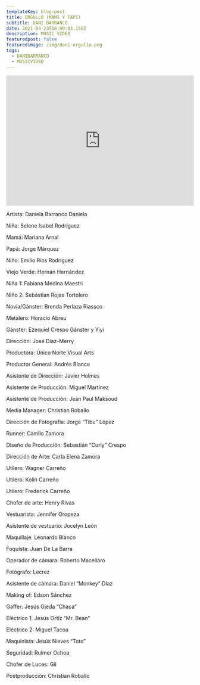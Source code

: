 ```yaml
---
templateKey: blog-post
title: ORGULLO (MAMI Y PAPI)
subtitle: DANI BARRANCO
date: 2021-04-23T16:00:03.155Z
description: MUSIC VIDEO
featuredpost: false
featuredimage: /img/dani-orgullo.png
tags:
  - DANIBARRANCO
  - MUSICVIDEO
---
```

<iframe width="100%" height="350px" src="https://www.youtube.com/embed/fUFYUN93Gt8" title="YouTube video player" frameborder="0" allow="accelerometer; autoplay; clipboard-write; encrypted-media; gyroscope; picture-in-picture" allowfullscreen></iframe>

<!--StartFragment-->

Artista: Daniela Barranco Daniela 

Niña: Selene Isabel Rodríguez 

Mamá: Mariana Arnal 

Papá: Jorge Márquez 

Niño: Emilio Ríos Rodríguez 

Viejo Verde: Hernán Hernández 

Niña 1: Fabiana Medina Maestri 

Niño 2: Sebástian Rojas Tortolero 

Novia/Gánster: Brenda Perlaza Riassco 

Metalero: Horacio Abreu 

Gánster: Ezequiel Crespo Gánster y Yiyi 

Dirección: José Díaz-Merry 

Productora: Único Norte Visual Arts 

Productor General: Andrés Blanco 

Asistente de Dirección: Javier Holmes

 Asistente de Producción: Miguel Martínez 

Asistente de Producción: Jean Paul Maksoud 

Media Manager: Christian Roballo 

Dirección de Fotografía: Jorge “Tibu” López 

Runner: Camilo Zamora 

Diseño de Producción: Sebastián “Curly” Crespo 

Dirección de Arte: Carla Elena Zamora 

Utilero: Wagner Carreño 

Utilero: Kolin Carreño 

Utilero: Frederick Carreño 

Chofer de arte: Henry Rivas 

Vestuarista: Jennifer Oropeza 

Asistente de vestuario: Jocelyn León 

Maquillaje: Leonardo Blanco 

Foquista: Juan De La Barra 

Operador de cámara: Roberto Macellaro 

Fotógrafo: Lecrez 

Asistente de cámara: Daniel “Monkey” Díaz 

Making of: Edson Sánchez 

Gaffer: Jesús Ojeda “Chaca” 

Eléctrico 1: Jesús Ortíz “Mr. Bean” 

Eléctrico 2: Miguel Tacoa 

Maquinista: Jesús Nieves “Toto” 

Seguridad: Rulmer Ochoa 

Chofer de Luces: Gil 

Postproducción: Christian Roballo

<!--EndFragment-->